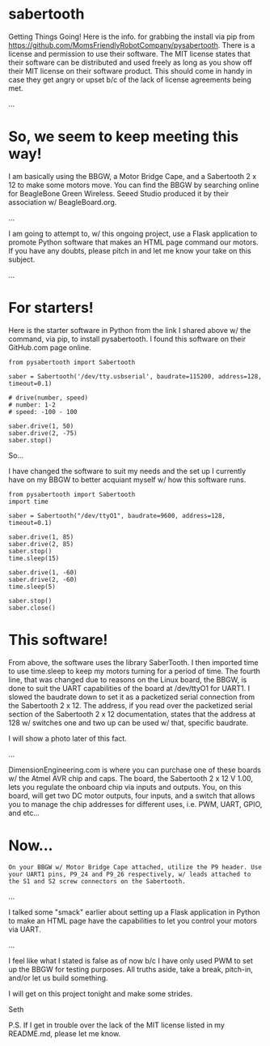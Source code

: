 # sabertooth
Getting Things Going! Here is the info. for grabbing the install via pip from https://github.com/MomsFriendlyRobotCompany/pysabertooth. There is a license and permission to use their software.
The MIT license states that their software can be distributed and used freely as long as you show off their MIT license on their software product. This should come in handy in case they get 
angry or upset b/c of the lack of license agreements being met.

...

# So, we seem to keep meeting this way!
I am basically using the BBGW, a Motor Bridge Cape, and a Sabertooth 2 x 12 to make some motors move. You can find the BBGW by searching online for BeagleBone Green Wireless. Seeed Studio 
produced it by their association w/ BeagleBoard.org. 

...

I am going to attempt to, w/ this ongoing project, use a Flask application to promote Python software that makes an HTML page command our motors. If you have any doubts, please pitch in and
let me know your take on this subject. 

...

# For starters!
Here is the starter software in Python from the link I shared above w/ the command, via pip, to install pysabertooth. I found this software on their GitHub.com page online. 

    from pysabertooth import Sabertooth

    saber = Sabertooth('/dev/tty.usbserial', baudrate=115200, address=128, timeout=0.1)

    # drive(number, speed)
    # number: 1-2
    # speed: -100 - 100

    saber.drive(1, 50)
    saber.drive(2, -75)
    saber.stop()

So...

I have changed the software to suit my needs and the set up I currently have on my BBGW to better acquiant myself w/ how this software runs.

    from pysabertooth import Sabertooth
    import time

    saber = Sabertooth("/dev/ttyO1", baudrate=9600, address=128, timeout=0.1)
    
    saber.drive(1, 85)
    saber.drive(2, 85)
    saber.stop()
    time.sleep(15)

    saber.drive(1, -60)
    saber.drive(2, -60)
    time.sleep(5)

    saber.stop()
    saber.close()    

# This software!
From above, the software uses the library SaberTooth. I then imported time to use time.sleep to keep my motors turning for a period of time. The fourth line, that was changed due to reasons on 
the Linux board, the BBGW, is done to suit the UART capabilities of the board at /dev/ttyO1 for UART1. I slowed the baudrate down to set it as a packetized serial connection from the Sabertooth
2 x 12. The address, if you read over the packetized serial section of the Sabertooth 2 x 12 documentation, states that the address at 128 w/ switches one and two up can be used w/ that, 
specific baudrate.

I will show a photo later of this fact.

...

DimensionEngineering.com is where you can purchase one of these boards w/ the Atmel AVR chip and caps. The board, the Sabertooth 2 x 12 V 1.00, lets you regulate the onboard chip via inputs and 
outputs. You, on this board, will get two DC motor outputs, four inputs, and a switch that allows you to manage the chip addresses for different uses, i.e. PWM, UART, GPIO, and etc...

# Now...

    On your BBGW w/ Motor Bridge Cape attached, utilize the P9 header. Use your UART1 pins, P9_24 and P9_26 respectively, w/ leads attached to the S1 and S2 screw connectors on the Sabertooth.
    
...

I talked some "smack" earlier about setting up a Flask application in Python to make an HTML page have the capabilities to let you control your motors via UART. 

...

I feel like what I stated is false as of now b/c I have only used PWM to set up the BBGW for testing purposes. All truths aside, take a break, pitch-in, and/or let us build something. 

I will get on this project tonight and make some strides.

Seth

P.S. If I get in trouble over the lack of the MIT license listed in my README.md, please let me know. 
